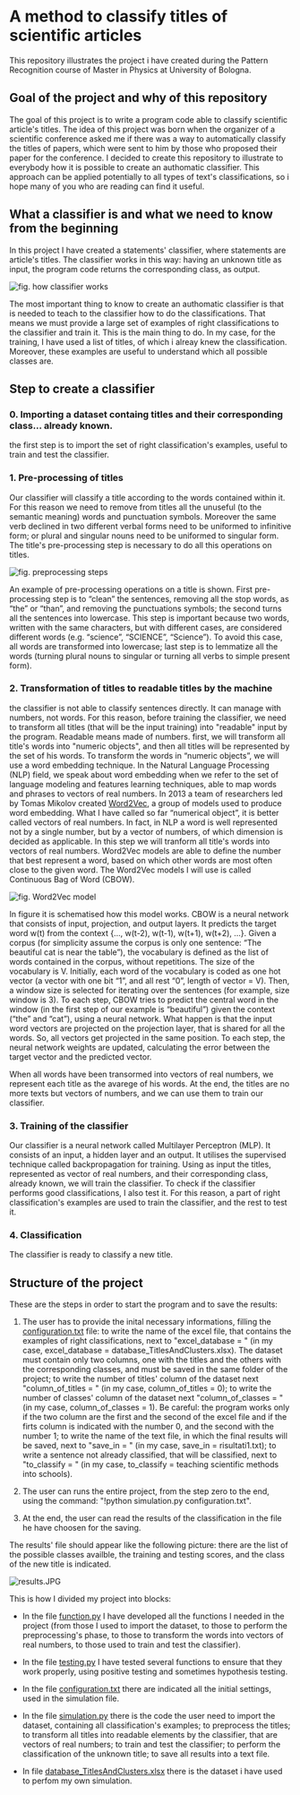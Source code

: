 # A method to classify titles of scientific articles
This repository illustrates the project i have created during the Pattern Recognition course of Master in Physics at University of Bologna.

## Goal of the project and why of this repository
The goal of this project is to write a program code able to classify scientific article's titles. The idea of this project was born when the organizer of a scientific conference asked me if there was a way to automatically classify the titles of papers, which were sent to him by those who proposed their paper for the conference.
I decided to create this repository to illustrate to everybody how it is possible to create an authomatic classifier. This approach can be applied potentially to all types of text's classifications, so i hope many of you who are reading can find it useful.

## What a classifier is and what we need to know from the beginning
In this project I have created a statements' classifier, where statements are article's titles. The classifier works in this way: having an unknown title as input, the program code returns the corresponding class, as output.

![fig. how classifier works](https://github.com/martinacaramaschi/ClassificationOfTitles/blob/master/readme_images/01fig.statement_code_class.png)

The most important thing to know to create an authomatic classifier is that is needed to teach to the classifier how to do the classifications. That means we must provide a large set of examples of right classifications to the classifier and train it. This is the main thing to do. In my case, for the training, I have used a list of titles, of which i alreay knew the classification. Moreover, these examples are useful to understand which all possible classes are. 

## Step to create a classifier
### 0. Importing a dataset containg titles and their corresponding class... already known.
the first step is to import the set of right classification's examples, useful to train and test the classifier. 
### 1. Pre-processing of titles
Our classifier will classify a title according to the words contained within it. For this reason we need to remove from titles all the unuseful (to the semantic meaning) words and punctuation symbols. Moreover the same verb declined in two different verbal forms need to be uniformed to infinitive form; or plural and singular nouns need to be uniformed to singular form. The title's pre-processing step is necessary to do all this operations on titles.

![fig. preprocessing steps](https://github.com/martinacaramaschi/ClassificationOfTitles/blob/master/readme_images/05fig.preprocessing.png)

An example of pre-processing operations on a title is shown. First pre-processing step is to “clean” the sentences, removing all the stop words, as “the” or “than”, and removing the punctuations symbols; the second turns all the sentences into lowercase. This step is important because two words, written with the same characters, but with different cases, are considered different words (e.g. “science”, “SCIENCE”, “Science”). To avoid this case, all words are transformed into lowercase; last step is to lemmatize all the words (turning plural nouns to singular or turning all verbs to simple present form). 
### 2. Transformation of titles to readable titles by the machine
the classifier is not able to classify sentences directly. It can manage with numbers, not words. For this reason, before training the classifier, we need to transform all titles (that will be the input training) into "readable" input by the program. Readable means made of numbers. first, we will transform all title's words into "numeric objects", and then all titles will be represented by the set of his words.
To transform the words in “numeric objects”, we will use a word embedding technique. In the Natural Language Processing (NLP) field, we speak about word embedding when we refer to the set of language modeling and features learning techniques, able to map words and phrases to vectors of real numbers.  In 2013 a team of researchers led by Tomas Mikolov created [Word2Vec](https://arxiv.org/pdf/1301.3781.pdf%C3%AC%E2%80%94%20%C3%AC%E2%80%9E%C5%93), a group of models used to produce word embedding. What I have called so far “numerical object”, it is better called vectors of real numbers. In fact, in NLP a word is well represented not by a single number, but by a vector of numbers, of which dimension is decided as applicable. In this step we will tranform all title's words into vectors of real numbers. Word2Vec models are able to define the number that best represent a word, based on which other words are most often close to the given word. The Word2Vec models I will use is called Continuous Bag of Word (CBOW). 

![fig. Word2Vec model](https://github.com/martinacaramaschi/ClassificationOfTitles/blob/master/readme_images/02fig.Word2Vec_CBOW.JPG)

In figure it is schematised how this model works. CBOW is a neural network that consists of input, projection, and output layers. It predicts the target word w(t) from the context {…, w(t-2), w(t-1), w(t+1), w(t+2), …}. Given a corpus (for simplicity assume the corpus is only one sentence: “The beautiful cat is near the table”), the vocabulary is defined as the list of words contained in the corpus, without repetitions. The size of the vocabulary is V. Initially, each word of the vocabulary is coded as one hot vector (a vector with one bit “1”, and all rest “0”, length of vector = V). Then, a window size is selected for iterating over the sentences (for example, size window is 3). To each step, CBOW tries to predict the central word in the window (in the first step of our example is “beautiful”) given the context (“the” and “cat”), using a neural network. What happen is that the input word vectors are projected on the projection layer, that is shared for all the words. So, all vectors get projected in the same position. To each step, the neural network weights are updated, calculating the error between the target vector and the predicted vector.

When all words have been transormed into vectors of real numbers, we represent each title as the avarege of his words. At the end, the titles are no more texts but vectors of numbers, and we can use them to train our classifier.

### 3. Training of the classifier
Our classifier is a neural network called Multilayer Perceptron (MLP). It consists of an input, a hidden layer and an output. It utilises the supervised technique called backpropagation for training. Using as input the titles, represented as vector of real numbers, and their corresponding class, already known, we will train the classifier.
To check if the classifier performs good classifications, I also test it. For this reason, a part of right classification's examples are used to train the classifier, and the rest to test it.

### 4. Classification
The classifier is ready to classify a new title.

## Structure of the project
These are the steps in order to start the program and to save the results:

1. The user has to provide the inital necessary informations, filling the [configuration.txt](https://github.com/martinacaramaschi/ClassificationOfTitles/blob/master/configuration.txt) file: to write the name of the excel file, that contains the examples of right classifications, next to "excel_database = " (in my case, excel_database = database_TitlesAndClusters.xlsx). The dataset must contain only two columns, one with the titles and the others with the corresponding classes, and must be saved in the same folder of the project; to write the number of titles' column of the dataset next "column_of_titles = " (in my case, column_of_titles = 0); to write the number of classes' column of the dataset next "column_of_classes = " (in my case, column_of_classes = 1). Be careful: the program works only if the two column are the first and the second of the excel file and if the firts column is indicated with the number 0, and the second with the number 1; to write the name of the text file, in which the final results will be saved, next to "save_in = " (in my case, save_in = risultati1.txt); to write a sentence not already classified, that will be classified, next to "to_classify = " (in my case, to_classify = teaching scientific methods into schools).

2. The user can runs the entire project, from the step zero to the end, using the command: "!python simulation.py configuration.txt".

3. At the end, the user can read the results of the classification in the file he have choosen for the saving.

The results' file should appear like the following picture: there are the list of the possible classes availble, the training and testing scores, and the class of the new title is indicated.

![results.JPG](https://github.com/martinacaramaschi/ClassificationOfTitles/blob/master/readme_images/results.JPG)

This is how I divided my project into blocks:

* In the file [function.py](https://github.com/martinacaramaschi/ClassificationOfTitles/blob/master/functions.py) I have developed all the functions I needed in the project (from those I used to import the dataset, to those to perform the preprocessing's phase, to those to transform the words into vectors of real numbers, to those used to train and test the classifier).

* In the file [testing.py](https://github.com/martinacaramaschi/ClassificationOfTitles/blob/master/testing.py) I have tested several functions to ensure that they work properly, using positive testing and sometimes hypothesis testing.

* In the file [configuration.txt](https://github.com/martinacaramaschi/ClassificationOfTitles/blob/master/configuration.txt) there are indicated all the initial settings, used in the simulation file.

* In the file [simulation.py](https://github.com/martinacaramaschi/ClassificationOfTitles/blob/master/simulation.py) there is the code the user need to import the dataset, containing all classification's examples; to preprocess the titles; to transform all titles into readable elements by the classifier, that are vectors of real numbers; to train and test the classifier; to perform the classification of the unknown title; to save all results into a text file. 

* In file [database_TitlesAndClusters.xlsx](https://github.com/martinacaramaschi/ClassificationOfTitles/blob/master/database_TitlesAndClusters.xlsx) there is the dataset i have used to perfom my own simulation.


